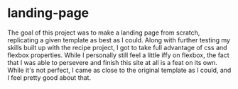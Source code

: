 # landing-page
The goal of this project was to make a landing page from scratch, replicating a given template as best as I could. Along with further testing my skills built up with the recipe project, I got to take full advantage of css and flexbox properties. While I personally still feel a little iffy on flexbox, the fact that I was able to persevere and finish this site at all is a feat on its own. While it's not perfect, I came as close to the original template as I could, and I feel pretty good about that.